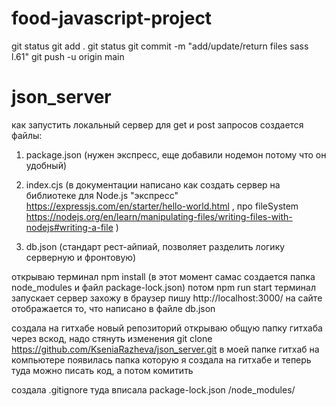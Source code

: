 # food-javascript-project
git status 
git add . 
git status 
git commit -m "add/update/return files sass l.61" 
git push -u origin main

# json_server

как запустить локальный сервер для get и post запросов
создается файлы:
1) package.json (нужен экспресс, еще добавили нодемон потому что он удобный)

2) index.cjs (в документации написано как создать сервер на библиотеке для Node.js "экспресс" https://expressjs.com/en/starter/hello-world.html , про fileSystem https://nodejs.org/en/learn/manipulating-files/writing-files-with-nodejs#writing-a-file )

3) db.json (стандарт рест-айпиай, позволяет разделить логику серверную и фронтовую)




открываю терминал
npm install 
(в этот момент самас создается папка node_modules и файл package-lock.json)
потом 
npm run start 
терминал запускает сервер
захожу в браузер пишу http://localhost:3000/
на сайте отображается то, что написано в файле db.json 


создала на гитхабе новый репозиторий
открываю общую папку гитхаба через вскод, надо стянуть изменения
git clone https://github.com/KseniaRazheva/json_server.git
в моей папке гитхаб на компьютере появилась папка которую я создала на гитхабе и теперь туда можно писать код, а потом комитить

создала .gitignore туда вписала
package-lock.json
/node_modules/


